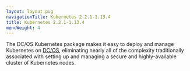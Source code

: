 ```yaml
---
layout: layout.pug
navigationTitle: Kubernetes 2.2.1-1.13.4
title: Kubernetes 2.2.1-1.13.4
menuWeight: 4
---
```


The DC/OS Kubernetes package makes it easy to deploy and manage Kubernetes on [DC/OS](https://mesosphere.com/product/), eliminating nearly all of the complexity traditionally associated with setting up and managing a secure and highly-available cluster of Kubernetes nodes.
